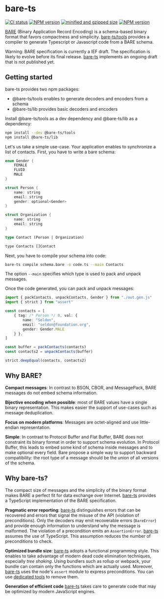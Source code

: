 # bare-ts

[![CI status][ci-img]][ci-url]
[![NPM version][coveralls-img]][coveralls-url]
[![minified and gzipped size][bundlephobia-img]][bundlephobia-url]
[![NPM version][npm-img]][npm-url]

[BARE][bare] (Binary Application Record Encoding) is a schema-based binary format that favors compactness and simplicity.
[bare-ts/tools](#) provides a compiler to generate Typescript or Javascript code from a BARE schema.

Warning: BARE specification is currently a IEF draft.
The specification is likely to evolve before its final release. [bare-ts](#) implements an ongoing draft that is not published yet.


## Getting started

bare-ts provides two npm packages:
- @bare-ts/tools enables to generate decoders and encoders from a schema
- @bare-ts/lib provides basic decoders and encoders

Install @bare-ts/tools as a dev dependency and @bare-ts/lib as a dependency:

```sh
npm install --dev @bare-ts/tools
npm install @bare-ts/lib
```

Let's us take a simple use-case.
Your application enables to synchronize a list of contacts.
First, you have to write a bare schema:

```rs
enum Gender {
    FEMALE
    FLUID
    MALE
}

struct Person {
    name: string
    email: string
    gender: optional<Gender>
}

struct Organization {
    name: string
    email: string
}

type Contact (Person | Organization)

type Contacts []Contact
```

Next, you have to compile your schema into code:

```sh
bare-ts compile schema.bare -o code.ts --main Contacts
```

The option `--main` specifies which type is used to pack and unpack messages.

Once the code generated, you can pack and unpack messages:

```ts
import { packContacts, unpackContacts, Gender } from "./out.gen.js"
import { strict } from "assert"

const contacts = [
    { tag: /* Person */ 0, val: {
        name: "Seldon",
        email: "seldon@foundation.org",
        gender: Gender.MALE
    } },
]

const buffer = packContacts(contacts)
const contacts2 = unpackContacts(buffer)

strict.deepEqual(contacts, contacts2)
```


## Why BARE?

**Compact messages**: In contrast to BSON, CBOR, and MessagePack, BARE messages do not embed schema information.

**Bijective encoding when possible**: most of BARE values have a single binary representation. This makes easier the support of use-cases such as message deduplication.

**Focus on modern platforms**: Messages are octet-aligned and use little-endian representation.

**Simple**: In contrast to Protocol Buffer and Flat Buffer, BARE does not constraint its binary format in order to support schema evolution.
In Protocol Buffer, this leads to embed some kind of schema inside messages and to make optional every field.
Bare propose a simple way to support backward compatibility: the root type of a message should be the union of all versions of the schema.


## Why bare-ts?

The compact size of messages and the simplicity of the binary format makes BARE a perfect fit for data exchange over Internet.
[bare-ts](#) provides a TypeScript implementation of the BARE specification.

**Pragmatic error reporting**: [bare-ts](#) distinguishes errors that can be recovered and errors that signal the misuse of the API (violation of preconditions).
Only the decoders may emit recoverable errors (`BareError`) and provide enough information to understand why the message is malformed.
The violation of a precondition emits an `AssertionError`.
[bare-ts](#) assumes the use of TypeScript.
This assumption reduces the number of preconditions to check.

**Optimized bundle size**: [bare-ts](#) adopts a functional programming style.
This enables to take advantage of modern dead code elimination techniques, especially _tree shaking_.
Using bundlers such as rollup or webpack, your bundle can contain only the functions which are actually used.
Moreover, [bare-ts](#) uses the node's `assert` module to express preconditions.
You can use [dedicated tools][unassert] to remove them.

**Generation of efficient code** [bare-ts](#) takes care to generate code that may be optimized by modern JavaScript engines.

[bare]: https://baremessages.org
[bare-ts-lib]: https://github.com/bare-ts/lib
[unassert]: https://github.com/unassert-js
[ci-img]: https://img.shields.io/github/workflow/status/bare-ts/tools/CI?label=CI&style=flat-square
[ci-url]: https://github.com/bare-ts/tools/actions/workflows/ci.yml
[npm-img]: https://img.shields.io/npm/v/@bare-ts/tools.svg?style=flat-square
[npm-url]: https://www.npmjs.com/package/@bare-ts/tools
[coveralls-img]: https://img.shields.io/coveralls/github/bare-ts/tools?style=flat-square
[coveralls-url]: https://coveralls.io/github/bare-ts/tools?branch=main
[bundlephobia-img]: https://img.shields.io/bundlephobia/minzip/@bare-ts/tools?label=minzipped&style=flat-square
[bundlephobia-url]: https://bundlephobia.com/package/@bare-ts/tools